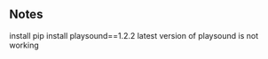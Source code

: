 Notes
--------------------------
install pip install playsound==1.2.2
latest version of playsound is not working